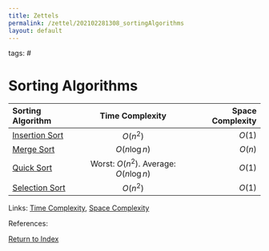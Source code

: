 ```yaml
---
title: Zettels
permalink: /zettel/202102281308_sortingAlgorithms
layout: default
---
```

tags: #

# Sorting Algorithms

| Sorting Algorithm                                        | Time Complexity                         | Space Complexity |
| :---                                                     | :----:                                  | ---:             |
| [Insertion Sort](202102281125_insertionSortAlgorithm) | $O(n^2)$                                | $O(1)$           |
| [Merge Sort](202102281630_mergeSortAlgorithm)         | $O(n \log n)$                           | $O(n)$           |
| [Quick Sort](202103042013_quickSortAlgorithm)         | Worst: $O(n^2)$. Average: $O(n \log n)$ | $O(1)$           |
| [Selection Sort](202103061231_selectionSort)          | $O(n^2)$                                | $O(1)$           |

Links: [Time Complexity](202103061211_timeComplexity), [Space Complexity](202103061215_spaceComplexity)

References: 

[Return to Index](index)